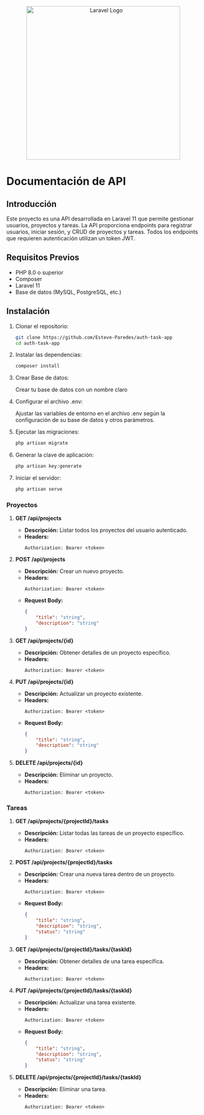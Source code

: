 <p align="center"><a href="https://laravel.com" target="_blank"><img src="https://raw.githubusercontent.com/laravel/art/master/logo-lockup/5%20SVG/2%20CMYK/1%20Full%20Color/laravel-logolockup-cmyk-red.svg" width="400" alt="Laravel Logo"></a></p>

# Documentación de API

## Introducción

Este proyecto es una API desarrollada en Laravel 11 que permite gestionar usuarios, proyectos y tareas. La API proporciona endpoints para registrar usuarios, iniciar sesión, y CRUD de proyectos y tareas. Todos los endpoints que requieren autenticación utilizan un token JWT.

## Requisitos Previos

-   PHP 8.0 o superior
-   Composer
-   Laravel 11
-   Base de datos (MySQL, PostgreSQL, etc.)

## Instalación

1. Clonar el repositorio:
    ```bash
    git clone https://github.com/Esteve-Paredes/auth-task-app
    cd auth-task-app
    ```
2. Instalar las dependencias:

    ```bash
    composer install
    ```

3. Crear Base de datos:

    Crear tu base de datos con un nombre claro

4. Configurar el archivo .env:

    Ajustar las variables de entorno en el archivo .env según la configuración de su base de datos y otros parámetros.

5. Ejecutar las migraciones:

    ```bash
    php artisan migrate
    ```

6. Generar la clave de aplicación:

    ```bash
    php artisan key:generate
    ```

7. Iniciar el servidor:

    ```bash
    php artisan serve
    ```

### Proyectos

1. **GET /api/projects**
    - **Descripción:** Listar todos los proyectos del usuario autenticado.
    - **Headers:**
        ```
        Authorization: Bearer <token>
        ```
2. **POST /api/projects**

    - **Descripción:** Crear un nuevo proyecto.
    - **Headers:**
        ```
        Authorization: Bearer <token>
        ```
    - **Request Body:**
        ```json
        {
            "title": "string",
            "description": "string"
        }
        ```

3. **GET /api/projects/{id}**

    - **Descripción:** Obtener detalles de un proyecto específico.
    - **Headers:**
        ```
        Authorization: Bearer <token>
        ```

4. **PUT /api/projects/{id}**

    - **Descripción:** Actualizar un proyecto existente.
    - **Headers:**
        ```
        Authorization: Bearer <token>
        ```
    - **Request Body:**
        ```json
        {
            "title": "string",
            "description": "string"
        }
        ```

5. **DELETE /api/projects/{id}**
    - **Descripción:** Eliminar un proyecto.
    - **Headers:**
        ```
        Authorization: Bearer <token>
        ```

### Tareas

1. **GET /api/projects/{projectId}/tasks**

    - **Descripción:** Listar todas las tareas de un proyecto específico.
    - **Headers:**
        ```
        Authorization: Bearer <token>
        ```

2. **POST /api/projects/{projectId}/tasks**

    - **Descripción:** Crear una nueva tarea dentro de un proyecto.
    - **Headers:**
        ```
        Authorization: Bearer <token>
        ```
    - **Request Body:**
        ```json
        {
            "title": "string",
            "description": "string",
            "status": "string"
        }
        ```

3. **GET /api/projects/{projectId}/tasks/{taskId}**

    - **Descripción:** Obtener detalles de una tarea específica.
    - **Headers:**
        ```
        Authorization: Bearer <token>
        ```

4. **PUT /api/projects/{projectId}/tasks/{taskId}**

    - **Descripción:** Actualizar una tarea existente.
    - **Headers:**
        ```
        Authorization: Bearer <token>
        ```
    - **Request Body:**
        ```json
        {
            "title": "string",
            "description": "string",
            "status": "string"
        }
        ```

5. **DELETE /api/projects/{projectId}/tasks/{taskId}**
    - **Descripción:** Eliminar una tarea.
    - **Headers:**
        ```
        Authorization: Bearer <token>
        ```
